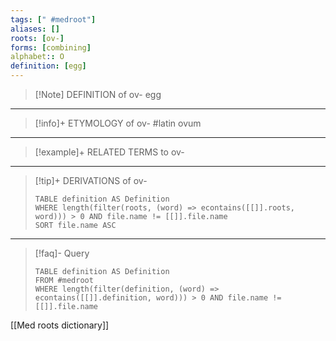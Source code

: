 ```yaml
---
tags: [" #medroot"]
aliases: []
roots: [ov-]
forms: [combining]
alphabet:: O
definition: [egg]
---
```

>[!Note] DEFINITION of ov-
>egg
_____
>[!info]+ ETYMOLOGY of ov-
>#latin ovum
_____
>[!example]+ RELATED TERMS to ov-
>
_____
>[!tip]+ DERIVATIONS of ov-
>```dataview
>TABLE definition AS Definition 
>WHERE length(filter(roots, (word) => econtains([[]].roots, word))) > 0 AND file.name != [[]].file.name
>SORT file.name ASC
>```
___
>[!faq]- Query
>```dataview
>TABLE definition AS Definition
>FROM #medroot
>WHERE length(filter(definition, (word) => econtains([[]].definition, word))) > 0 AND file.name != [[]].file.name
>```

[[Med roots dictionary]]